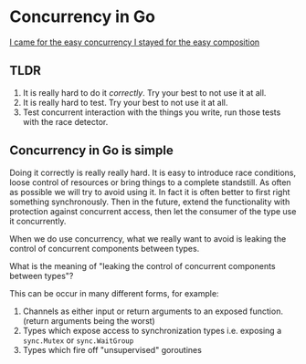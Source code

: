 Concurrency in Go
=================

[I came for the easy concurrency I stayed for the easy composition](https://www.youtube.com/watch?v=woCg2zaIVzQ)

## TLDR

1. It is really hard to do it *correctly*. Try your best to not use it at all.
1. It is really hard to test. Try your best to not use it at all.
1. Test concurrent interaction with the things you write, run those tests with the race detector.

## Concurrency in Go is simple

Doing it correctly is really really hard. It is easy to introduce race conditions, loose control of resources or bring things to a complete standstill.
As often as possible we will try to avoid using it. In fact it is often better to first right something synchronously. Then in the future, extend the functionality with protection against concurrent access, then let the consumer of the type use it concurrently.

When we do use concurrency, what we really want to avoid is leaking the control of concurrent components between types.

What is the meaning of "leaking the control of concurrent components between types"?

This can be occur in many different forms, for example:

1. Channels as either input or return arguments to an exposed function. (return arguments being the worst)
1. Types which expose access to synchronization types i.e. exposing a `sync.Mutex` or `sync.WaitGroup`
1. Types which fire off "unsupervised" goroutines
